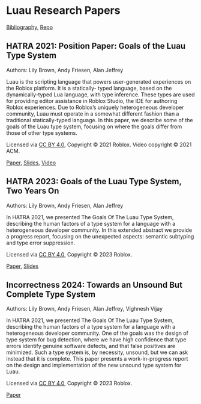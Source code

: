 # Luau Research Papers

[Bibliography](luau.bib), [Repo](https://github.com/luau-lang/research)

## HATRA 2021: Position Paper: Goals of the Luau Type System

Authors: Lily Brown, Andy Friesen, Alan Jeffrey

Luau is the scripting language that powers user-generated experiences on the Roblox platform. It is a statically- typed language, based on the dynamically-typed Lua language, with type inference. These types are used for providing editor assistance in Roblox Studio, the IDE for authoring Roblox experiences. Due to Roblox’s uniquely heterogeneous developer community, Luau must operate in a somewhat different fashion than a traditional statically-typed language. In this paper, we describe some of the goals of the Luau type system, focusing on where the goals differ from those of other type systems.

Licensed via [CC BY 4.0](https://creativecommons.org/licenses/by/4.0/),
Copyright © 2021 Roblox.  Video copyright © 2021 ACM.

[Paper](hatra21/hatra21.pdf), [Slides](hatra21/talk.pdf), [Video](https://www.youtube.com/watch?v=nziiBPtB0eQ)

## HATRA 2023: Goals of the Luau Type System, Two Years On

Authors: Lily Brown, Andy Friesen, Alan Jeffrey

In HATRA 2021, we presented The Goals Of The Luau Type System, describing the human factors of a type system for a language with a heterogeneous developer community. In this extended abstract we provide a progress report, focusing on the unexpected aspects: semantic subtyping and type error suppression.

Licensed via [CC BY 4.0](https://creativecommons.org/licenses/by/4.0/),
Copyright © 2023 Roblox.

[Paper](hatra23/hatra23.pdf), [Slides](hatra23/talk.pdf)

## Incorrectness 2024: Towards an Unsound But Complete Type System

Authors: Lily Brown, Andy Friesen, Alan Jeffrey, Vighnesh Vijay

In HATRA 2021, we presented The Goals Of The Luau Type System, describing the human factors of a type system for a language with a heterogeneous developer community. One of the goals was the design of type system for bug detection, where we have high confidence that type errors identify genuine software defects, and that false positives are minimized. Such a type system is, by necessity, unsound, but we can ask instead that it is complete. This paper presents a work-in-progress report on the design and implementation of the new unsound type system for Luau.

Licensed via [CC BY 4.0](https://creativecommons.org/licenses/by/4.0/),
Copyright © 2023 Roblox.

[Paper](incorrectness24/incorrectness24.pdf)
